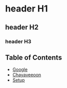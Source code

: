 # header H1
## header H2
### header H3

## Table of Contents 
* [Google](#GOOGLE)
* [Chayaveeoon](#WIN)
* [Setup](#set-Up) 